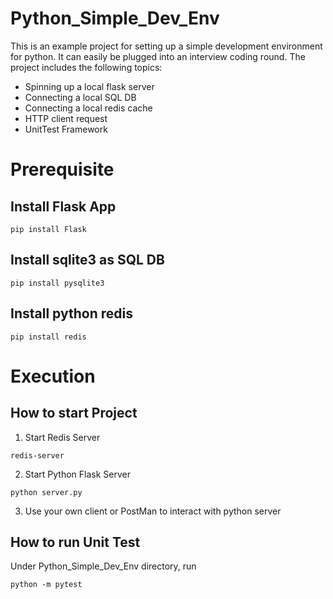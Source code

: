 # Python_Simple_Dev_Env
This is an example project for setting up a simple development environment for python. It can easily be plugged into an interview coding round.
The project includes the following topics:
- Spinning up a local flask server
- Connecting a local SQL DB
- Connecting a local redis cache
- HTTP client request 
- UnitTest Framework

# Prerequisite
## Install Flask App
```
pip install Flask
```

## Install sqlite3 as SQL DB
```
pip install pysqlite3
```

## Install python redis
```
pip install redis
```

# Execution
## How to start Project
1. Start Redis Server
```
redis-server
```
2. Start Python Flask Server
```
python server.py
```
3. Use your own client or PostMan to interact with python server

## How to run Unit Test
Under Python_Simple_Dev_Env directory, run
```
python -m pytest
```

